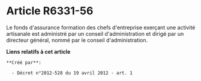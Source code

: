 # Article R6331-56

Le fonds d'assurance formation des chefs d'entreprise exerçant une activité artisanale est administré par un conseil
d'administration et dirigé par un directeur général, nommé par le conseil d'administration.

**Liens relatifs à cet article**

	**Créé par**:

	  - Décret n°2012-528 du 19 avril 2012 - art. 1
